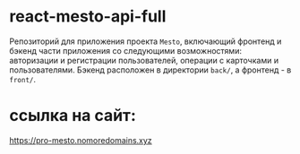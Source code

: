 # react-mesto-api-full
Репозиторий для приложения проекта `Mesto`, включающий фронтенд и бэкенд части приложения со следующими возможностями: авторизации и регистрации пользователей, операции с карточками и пользователями. Бэкенд расположен в директории `back/`, а фронтенд - в `front/`. 
  
# ссылка на сайт:

https://pro-mesto.nomoredomains.xyz
